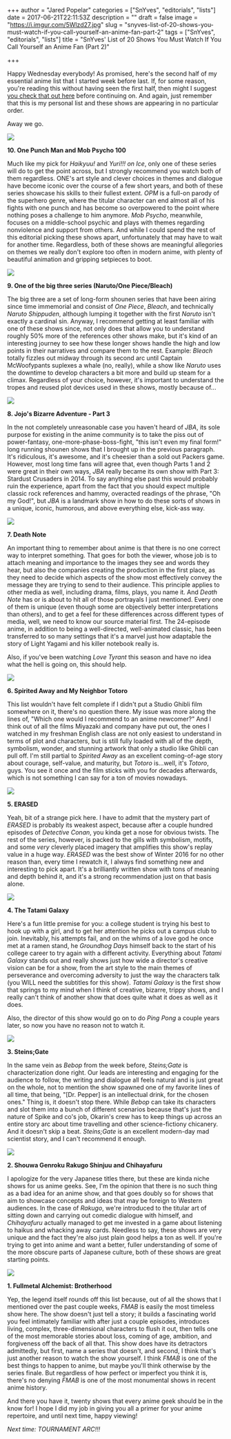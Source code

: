 +++
author = "Jared Popelar"
categories = ["SnYves", "editorials", "lists"]
date = 2017-06-21T22:11:53Z
description = ""
draft = false
image = "https://i.imgur.com/5Wlzd27.jpg"
slug = "snyves-list-of-20-shows-you-must-watch-if-you-call-yourself-an-anime-fan-part-2"
tags = ["SnYves", "editorials", "lists"]
title = "SnYves' List of 20 Shows You Must Watch If You Call Yourself an Anime Fan (Part 2)"

+++


Happy Wednesday everybody! As promised, here's the second half of my essential anime list that I started week before last. If, for some reason, you're reading this without having seen the first half, then might I suggest [you check that out here](https://kotatsu.club/snyves-list-of-20-shows-you-must-watch-if-you-call-yourself-an-anime-fan-part-1/) before continuing on. And again, just remember that this is my personal list and these shows are appearing in no particular order.

Away we go.

![](https://i.imgur.com/mMX7Wcd.jpg)

**10. One Punch Man and Mob Psycho 100**

Much like my pick for *Haikyuu!* and *Yuri!!! on Ice*, only one of these series will do to get the point across, but I strongly recommend you watch both of them regardless. ONE's art style and clever choices in themes and dialogue have become iconic over the course of a few short years, and both of these series showcase his skills to their fullest extent. *OPM* is a full-on parody of the superhero genre, where the titular character can end almost all of his fights with one punch and has become so overpowered to the point where nothing poses a challenge to him anymore. *Mob Psycho*, meanwhile, focuses on a middle-school psychic and plays with themes regarding nonviolence and support from others. And while I could spend the rest of this editorial picking these shows apart, unfortunately that may have to wait for another time. Regardless, both of these shows are meaningful allegories on themes we really don't explore too often in modern anime, with plenty of beautiful animation and gripping setpieces to boot. 

![](https://i.imgur.com/IZe2ymw.jpg)

**9. One of the big three series (Naruto/One Piece/Bleach)**

The big three are a set of long-form shounen series that have been airing since time immemorial and consist of *One Piece*, *Bleach*, and technically *Naruto Shippuden*, although lumping it together with the first *Naruto* isn't exactly a cardinal sin. Anyway, I recommend getting at least familiar with one of these shows since, not only does that allow you to understand roughly 50% more of the references other shows make, but it's kind of an interesting journey to see how these longer shows handle the high and low points in their narratives and compare them to the rest. Example: *Bleach* totally fizzles out midway through its second arc until Captain McWoofypants suplexes a whale (no, really), while a show like *Naruto* uses the downtime to develop characters a bit more and build up steam for a climax. Regardless of your choice, however, it's important to understand the tropes and reused plot devices used in these shows, mostly because of...

![](https://i.imgur.com/jD0xryM.jpg)

**8. Jojo's Bizarre Adventure - Part 3**

In the not completely unreasonable case you haven't heard of *JBA*, its sole purpose for existing in the anime community is to take the piss out of power-fantasy, one-more-phase-boss-fight, "this isn't even my final form!" long running shounen shows that I brought up in the previous paragraph. It's ridiculous, it's awesome, and it's cheesier than a sold out Packers game. However, most long time fans will agree that, even though Parts 1 and 2 were great in their own ways, *JBA* really became its own show with Part 3: Stardust Crusaders in 2014. To say anything else past this would probably ruin the experience, apart from the fact that you should expect multiple classic rock references and hammy, overacted readings of the phrase, "Oh my God!", but *JBA* is a landmark show in how to do these sorts of shows in a unique, iconic, humorous, and above everything else, kick-ass way.

![](https://i.imgur.com/BnVGuW5.jpg)

**7. Death Note**

An important thing to remember about anime is that there is no one correct way to interpret something. That goes for both the viewer, whose job is to attach meaning and importance to the images they see and words they hear, but also the companies creating the production in the first place, as they need to decide which aspects of the show most effectively convey the message they are trying to send to their audience. This principle applies to other media as well, including drama, films, plays, you name it. And *Death Note* has or is about to hit all of those portrayals I just mentioned. Every one of them is unique (even though some are objectively better interpretations than others), and to get a feel for these differences across different types of media, well, we need to know our source material first. The 24-episode anime, in addition to being a well-directed, well-animated classic, has been transferred to so many settings that it's a marvel just how adaptable the story of Light Yagami and his killer notebook really is. 

Also, if you've been watching *Love Tyrant* this season and have no idea what the hell is going on, this should help.

![](https://i.imgur.com/Wl3Wpah.jpg)

**6. Spirited Away and My Neighbor Totoro**

This list wouldn't have felt complete if I didn't put a Studio Ghibli film somewhere on it, there's no question there. My issue was more along the lines of, "Which one would I recommend to an anime newcomer?" And I think out of all the films Miyazaki and company have put out, the ones I watched in my freshman English class are not only easiest to understand in terms of plot and characters, but is still fully loaded with all of the depth, symbolism, wonder, and stunning artwork that only a studio like Ghibli can pull off. I'm still partial to *Spirited Away* as an excellent coming-of-age story about courage, self-value, and maturity, but *Totoro* is...well, it's *Totoro*, guys. You see it once and the film sticks with you for decades afterwards, which is not something I can say for a ton of movies nowadays. 

![](https://i.imgur.com/KRY5BAb.png)

**5. ERASED**

Yeah, bit of a strange pick here. I have to admit that the mystery part of *ERASED* is probably its weakest aspect, because after a couple hundred episodes of *Detective Conan*, you kinda get a nose for obvious twists. The rest of the series, however, is packed to the gills with symbolism, motifs, and some *very* cleverly placed imagery that amplifies this show's replay value in a huge way. *ERASED* was the best show of Winter 2016 for no other reason than, every time I rewatch it, I always find something new and interesting to pick apart. It's a brilliantly written show with tons of meaning and depth behind it, and it's a strong recommendation just on that basis alone. 

![](https://i.imgur.com/L597m2f.jpg)

**4. The Tatami Galaxy**

Here's a fun little premise for you: a college student is trying his best to hook up with a girl, and to get her attention he picks out a campus club to join. Inevitably, his attempts fail, and on the whims of a love god he once met at a ramen stand, he *Groundhog Day*s himself back to the start of his college career to try again with a different activity. Everything about *Tatami Galaxy* stands out and really shows just how wide a director's creative vision can be for a show, from the art style to the main themes of perseverance and overcoming adversity to just the way the characters talk (you WILL need the subtitles for this show). *Tatami Galaxy* is the first show that springs to my mind when I think of creative, bizarre, trippy shows, and I really can't think of another show that does quite what it does as well as it does.

Also, the director of this show would go on to do *Ping Pong* a couple years later, so now you have no reason not to watch it.

![](https://i.imgur.com/Qjp2hsF.jpg)

**3. Steins;Gate** 

In the same vein as *Bebop* from the week before, *Steins;Gate* is characterization done right. Our leads are interesting and engaging for the audience to follow, the writing and dialogue all feels natural and is just great on the whole, not to mention the show spawned one of my favorite lines of all time, that being, "[Dr. Pepper] is an intellectual drink, for the chosen ones." Thing is, it doesn't stop there. While *Bebop* can take its characters and slot them into a bunch of different scenarios because that's just the nature of Spike and co's job, Okarin's crew has to keep things up across an entire story arc about time travelling and other science-fictiony chicanery. And it doesn't skip a beat. *Steins;Gate* is an excellent modern-day mad scientist story, and I can't recommend it enough.

![](https://i.imgur.com/aXHYCXv.jpg)

**2. Shouwa Genroku Rakugo Shinjuu and Chihayafuru**

I apologize for the very Japanese titles there, but these are kinda niche shows for us anime geeks. See, I'm the opinion that there is no such thing as a bad idea for an anime show, and that goes doubly so for shows that aim to showcase concepts and ideas that may be foreign to Western audiences. In the case of *Rakugo*, we're introduced to the titular art of sitting down and carrying out comedic dialogue with himself, and *Chihayafuru* actually managed to get me invested in a game about listening to haikus and whacking away cards. Needless to say, these shows are very unique and the fact they're also just plain good helps a ton as well. If you're trying to get into anime and want a better, fuller understanding of some of the more obscure parts of Japanese culture, both of these shows are great starting points.

![](https://i.imgur.com/ZlLoJPe.jpg)

**1. Fullmetal Alchemist: Brotherhood**

Yep, the legend itself rounds off this list because, out of all the shows that I mentioned over the past couple weeks, *FMAB* is easily the most timeless show here. The show doesn't just tell a story; it builds a fascinating world you feel intimately familiar with after just a couple episodes, introduces living, complex, three-dimensional characters to flush it out, then tells one of the most memorable stories about loss, coming of age, ambition, and forgiveness off the back of all that. This show does have its detractors admittedly, but first, name a series that doesn't, and second, I think that's just another reason to watch the show yourself. I think *FMAB* is one of the best things to happen to anime, but maybe you'll think otherwise by the series finale. But regardless of how perfect or imperfect you think it is, there's no denying *FMAB* is one of the most monumental shows in recent anime history.

And there you have it, twenty shows that every anime geek should be in the know for! I hope I did my job in giving you all a primer for your anime repertoire, and until next time, happy viewing!

*Next time: TOURNAMENT ARC!!!*


